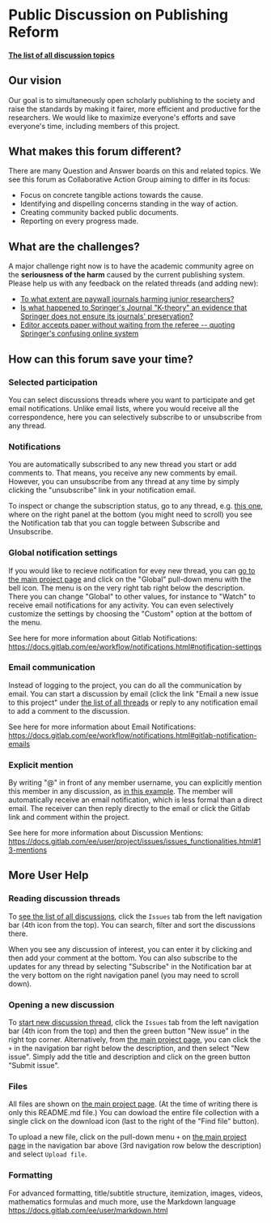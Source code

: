 # Public Discussion on Publishing Reform

#### [The list of all discussion topics](https://gitlab.com/publishing-reform/discussion/issues)

## Our vision
Our goal is to simultaneously open scholarly publishing to the society and 
raise the standards by making it fairer, more efficient and productive for the researchers.
We would like to maximize everyone's efforts and save everyone's time, 
including members of this project.

## What makes this forum different?
There are many Question and Answer boards on this and related topics.
We see this forum as Collaborative Action Group aiming to differ in its focus:
- Focus on concrete tangible actions towards the cause.
- Identifying and dispelling concerns standing in the way of action.
- Creating community backed public documents.
- Reporting on every progress made.


## What are the challenges?
A major challenge right now is 
to have the academic community agree on the 
**seriousness of the harm** caused by the current publishing system.
Please help us with any feedback on the related threads (and adding new):

- [To what extent are paywall journals harming junior researchers?](https://gitlab.com/publishing-reform/discussion/issues/17)
- [Is what happened to Springer's Journal "K-theory" an evidence that Springer does not ensure its journals' preservation?](https://gitlab.com/publishing-reform/discussion/issues/22)
- [Editor accepts paper without waiting from the referee -- quoting Springer's confusing online system](https://gitlab.com/publishing-reform/discussion/issues/29)

## How can this forum save your time?

### Selected participation
You can select discussions threads where you want to participate and get email notifications.
Unlike email lists, where you would receive all the correspondence, 
here you can selectively subscribe to or unsubscribe from any thread.

### Notifications
You are automatically subscribed to any new thread you start or add comments to.
That means, you receive any new comments by email.
However, you can unsubscribe from any thread at any time
by simply clicking the "unsubscribe" link in your notification email.

To inspect or change the subscription status, go to any thread, 
e.g. [this one](https://gitlab.com/publishing-reform/discussion/issues/2),
where on the right panel at the bottom (you might need to scroll)
you see the Notification tab that you can toggle between Subscribe and Unsubscribe.

### Global notification settings
If you would like to recieve notification for evey new thread,
you can [go to the main project page](https://gitlab.com/publishing-reform/discussion)
and click on the "Global" pull-down menu with the bell icon.
The menu is on the very right tab right below the description.
There you can change "Global" to other values,
for instance to "Watch" to receive email notifications for any activity.
You can even selectively customize the settings by choosing the "Custom" option at the bottom of the menu.

See here for more information about Gitlab Notifications: https://docs.gitlab.com/ee/workflow/notifications.html#notification-settings

### Email communication

Instead of logging to the project, you can do all the communication by email.
You can start a discussion by email (click the link "Email a new issue to this project" under 
[the list of all threads](https://gitlab.com/publishing-reform/discussion/issues)
or reply to any notification email to add a comment to the discussion.

See here for more information about Email Notifications: https://docs.gitlab.com/ee/workflow/notifications.html#gitlab-notification-emails

### Explicit mention
By writing "@" in front of any member username, you can explicitly mention this member in any discussion,
as [in this example](https://gitlab.com/publishing-reform/working-group/issues/1#note_57216096).
The member will automatically receive an email notification, which is less formal than a direct email.
The receiver can then reply directly to the email or click the Gitlab link and comment within the project.

See here for more information about Discussion Mentions: https://docs.gitlab.com/ee/user/project/issues/issues_functionalities.html#13-mentions


## More User Help

### Reading discussion threads

To [see the list of all discussions](https://gitlab.com/publishing-reform/discussion/issues),
click the `Issues` tab from the left navigation bar (4th icon from the top). 
You can search, filter and sort the discussions there.

When you see any discussion of interest, you can enter it by clicking and then add your comment at the bottom.
You can also subscribe to the updates for any thread by selecting "Subscribe" in the Notification bar
at the very bottom on the right navigation panel (you may need to scroll down).

### Opening a new discussion

To [start new discussion thread](https://gitlab.com/publishing-reform/discussion/issues/new), 
click the `Issues` tab from the left navigation bar (4th icon from the top) and then the green button "New issue"
in the right top corner. Alternatively, from [the main project page](https://gitlab.com/publishing-reform/discussion),
you can click the `+` in the navigation bar right below the description, and then select "New issue".
Simply add the title and description and click on the green button "Submit issue".

### Files
All files are shown on [the main project page](https://gitlab.com/publishing-reform/discussion).
(At the time of writing there is only this README.md file.)
You can dowload the entire file collection with a single click 
on the download icon (last to the right of the "Find file" button).

To upload a new file, click on the pull-down menu `+` on [the main project page](https://gitlab.com/publishing-reform/discussion)
in the navigation bar above (3rd navigation row below the description) and select `Upload file`.

### Formatting
For advanced formatting, title/subtitle structure, itemization, images, videos, mathematics formulas and much more,
use the Markdown language https://docs.gitlab.com/ee/user/markdown.html
